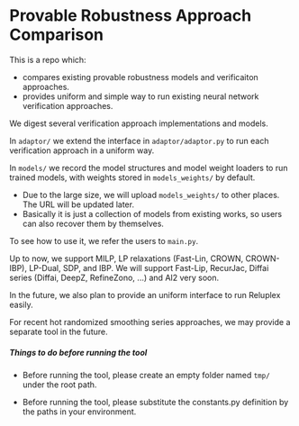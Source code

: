 # Provable Robustness Approach Comparison

This is a repo which:
- compares existing provable robustness models and verificaiton approaches.
- provides uniform and simple way to run existing neural network verification approaches.

We digest several verification approach implementations and models.

In `adaptor/` we extend the interface in `adaptor/adaptor.py` to run each verification approach in a uniform way.

In `models/` we record the model structures and model weight loaders to run trained models, with weights stored in `models_weights/` by default.
    
- Due to the large size, we will upload `models_weights/` to other places. The URL will be updated later.
- Basically it is just a collection of models from existing works, so users can also recover them by themselves.

To see how to use it, we refer the users to `main.py`.

Up to now, we support MILP, LP relaxations (Fast-Lin, CROWN, CROWN-IBP), LP-Dual, SDP, and IBP.
We will support Fast-Lip, RecurJac, Diffai series (Diffai, DeepZ, RefineZono, ...) and AI2 very soon.

In the future, we also plan to provide an uniform interface to run Reluplex easily.

For recent hot randomized smoothing series approaches, we may provide a separate tool in the future.

##### Things to do before running the tool

- Before running the tool, please create an empty folder named `tmp/` under the root path.

- Before running the tool, please substitute the constants.py definition by the paths in your environment.